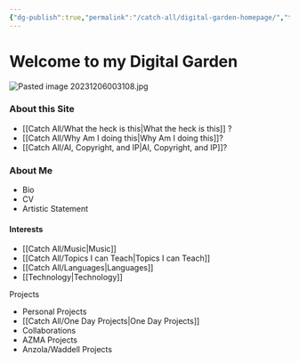 ```yaml
---
{"dg-publish":true,"permalink":"/catch-all/digital-garden-homepage/","tags":["gardenEntry"],"updated":"2023-12-06T00:44:58.103-07:00"}
---
```


# Welcome to my Digital Garden
![Pasted image 20231206003108.jpg](/img/user/Attachements/Pasted%20image%2020231206003108.jpg)
### About this Site 
- [[Catch All/What the heck is this\|What the heck is this]] ?
- [[Catch All/Why Am I doing this\|Why Am I doing this]]?
-  [[Catch All/AI, Copyright, and IP\|AI, Copyright, and IP]]?
###  About Me
- Bio
- CV
- Artistic Statement


#### Interests
- [[Catch All/Music\|Music]]
- [[Catch All/Topics I can Teach\|Topics I can Teach]]
- [[Catch All/Languages\|Languages]]
- [[Technology\|Technology]]

Projects
- Personal Projects
- [[Catch All/One Day Projects\|One Day Projects]]
- Collaborations
- AZMA Projects
- Anzola/Waddell Projects
